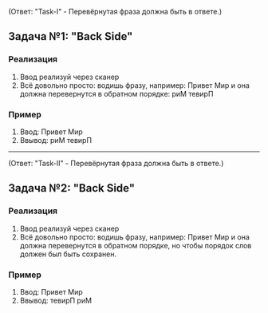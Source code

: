 (Ответ: "Task-I" - Перевёрнутая фраза должна быть в ответе.)
## Задача №1: "Back Side"

### Реализация
1. Ввод реализуй через сканер
2. Всё довольно просто: водишь фразу, например: Привет Мир и она должна перевернутся в обратном порядке: риМ тевирП 

### Пример
1. Ввод: Привет Мир
2. Ввывод: риМ тевирП 

_________________________________________________________________________________________________________

(Ответ: "Task-II" - Перевёрнутая фраза должна быть в ответе.)
## Задача №2: "Back Side"

### Реализация
1. Ввод реализуй через сканер
2. Всё довольно просто: водишь фразу, например: Привет Мир и она должна перевернутся в обратном порядке, но чтобы порядок слов должен был быть сохранен. 

### Пример
1. Ввод: Привет Мир
2. Ввывод: тевирП риМ
